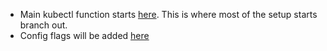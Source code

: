 * Main kubectl function starts [here](https://github.com/kubernetes/kubernetes/blob/ea0764452222146c47ec826977f49d7001b0ea8c/staging/src/k8s.io/kubectl/pkg/cmd/cmd.go#L527). This 
is where most of the setup starts branch out.
* Config flags will be added [here](https://github.com/kubernetes/kubernetes/blob/ea0764452222146c47ec826977f49d7001b0ea8c/staging/src/k8s.io/kubectl/pkg/cmd/cmd.go#L522)
